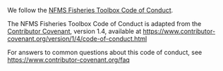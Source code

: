 We follow the [NFMS Fisheries Toolbox Code of Conduct](https://github.com/nmfs-fish-tools/Resources/blob/master/CODE_OF_CONDUCT.md).

The NFMS Fisheries Toolbox Code of Conduct is adapted from the [Contributor Covenant][homepage], version 1.4,
available at https://www.contributor-covenant.org/version/1/4/code-of-conduct.html

[homepage]: https://www.contributor-covenant.org

For answers to common questions about this code of conduct, see
https://www.contributor-covenant.org/faq